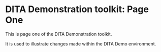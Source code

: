 # DITA Demonstration toolkit: Page One

This is page one of the DITA Demonstration toolkit.

It is used to illustrate changes made within the DITA Demo environment.

